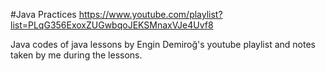 #Java Practices
https://www.youtube.com/playlist?list=PLqG356ExoxZUGwbqoJEKSMnaxVJe4Uvf8

Java codes of java lessons by Engin Demiroğ's  youtube playlist and notes taken by me during the lessons.

